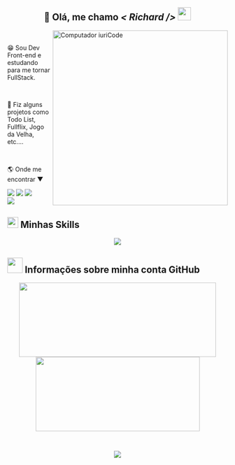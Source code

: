 <h2 align="center" >
  💜 Olá, me chamo <em>< Richard /></em> <img src="https://media.giphy.com/media/hvRJCLFzcasrR4ia7z/giphy.gif" width="30">
</h2>

<img src="https://raw.githubusercontent.com/MicaelliMedeiros/micaellimedeiros/master/image/computer-illustration.png" min-width="400px" max-width="400px" width="400px" align="right" alt="Computador iuriCode">

<br>

<p>😁 Sou Dev Front-end e estudando para me tornar FullStack.</p>

<br>

<p>🔭 Fiz alguns projetos como Todo List, Fullflix, Jogo da Velha, etc....</p>

<br>

<p>🌎 Onde me encontrar ▼ </p> 
<div align="left">
  <a href="mailto:richard.ac.passos12@gmail.com" alt="Gmail" target="_blank">
  <img src="https://img.shields.io/badge/-Gmail-FF0000?style=flat-square&labelColor=FF0000&logo=gmail&logoColor=white&link=LINK-DO-SEU-EMAIL" /></a>

  <a href="https://www.linkedin.com/in/richard-passos-91703624b/" alt="Linkedin" target="_blank">
  <img src="https://img.shields.io/badge/-Linkedin-0e76a8?style=flat-square&logo=Linkedin&logoColor=white&link=LINK-DO-SEU-LINKEDIN" /></a>

  <a href="https://wa.me/555198505735" alt="WhatsApp" target="_blank">
  <img src="https://img.shields.io/badge/-WhatsApp-25d366?style=flat-square&labelColor=25d366&logo=whatsapp&logoColor=white&link=API-DO-SEU-WHATSAPP"/></a>
</div>     

 <img src="https://user-images.githubusercontent.com/73097560/115834477-dbab4500-a447-11eb-908a-139a6edaec5c.gif">

<h2>
  <img src="https://media2.giphy.com/media/QssGEmpkyEOhBCb7e1/giphy.gif?cid=ecf05e47a0n3gi1bfqntqmob8g9aid1oyj2wr3ds3mg700bl&rid=giphy.gif" width ="25">
  Minhas Skills
</h2>
<p align="center">
  <a href="https://skillicons.dev">
    <img src="https://skillicons.dev/icons?i=html,css,js,react,git" />
  </a>
</p>

<h2>
  <img src="https://media.giphy.com/media/iY8CRBdQXODJSCERIr/giphy.gif" width="35">
  Informações sobre minha conta GitHub
</h2>
<p align="center">
  <a href="https://github.com/AVS1508">
    <img height="170em" src="https://github-readme-stats-eight-theta.vercel.app/api?username=Richard-Passos&include_all_commits=true&count_private=true&show_icons=true&line_height=20&title_color=7A7ADB&icon_color=2234AE&text_color=D3D3D3&bg_color=0,000000,130F40" width="450"/>
    <img height="170em" src="https://github-readme-stats-eight-theta.vercel.app/api/top-langs/?username=Richard-Passos&show_icons=true&locale=en&layout=compact&line_height=20&title_color=7A7ADB&icon_color=2234AE&text_color=D3D3D3&bg_color=0,000000,130F40" width="375""/>
  </a>
</p>

<br>

<p align="center"><img src="https://raw.githubusercontent.com/catppuccin/catppuccin/main/assets/footers/gray0_ctp_on_line.svg?sanitize=true" /></p>
